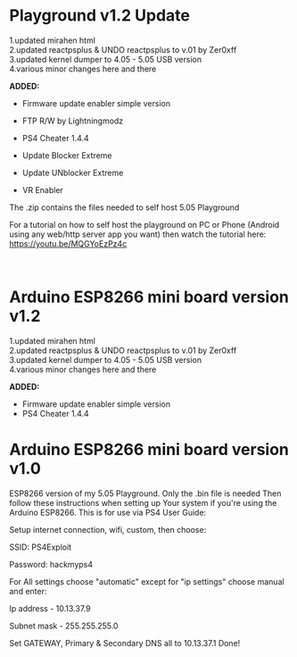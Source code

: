 # Playground v1.2 Update

1.updated mirahen html<br>
2.updated reactpsplus & UNDO reactpsplus  to v.01 by  Zer0xff<br>
3.updated kernel dumper to 4.05 - 5.05 USB version<br>
4.various minor changes here and there<br>

<b>ADDED:</b><br>
+ Firmware update enabler  simple version

+ FTP R/W by Lightningmodz

+ PS4 Cheater 1.4.4

+ Update Blocker Extreme
+ Update UNblocker Extreme
+ VR Enabler

The .zip contains the files needed to self host 5.05 Playground

For a tutorial on how to self host the playground on PC or Phone (Android
using any web/http server app you want) then watch the tutorial here:
https://youtu.be/MQGYoEzPz4c

<br>

# Arduino ESP8266 mini board version v1.2

1.updated mirahen html<br>
2.updated reactpsplus & UNDO reactpsplus  to v.01 by  Zer0xff<br>
3.updated kernel dumper to 4.05 - 5.05 USB version<br>
4.various minor changes here and there<br>

<b>ADDED:</b><br>
+ Firmware update enabler  simple version
+ PS4 Cheater 1.4.4



# Arduino ESP8266 mini board version v1.0
ESP8266 version of my 5.05 Playground. Only the .bin file is needed
Then follow these instructions when setting up Your system if you're 
using the Arduino ESP8266. This is for use via PS4 User Guide:

Setup internet connection, wifi, custom, then choose:

SSID: PS4Exploit

Password: hackmyps4

For All settings choose "automatic" except for "ip settings" choose manual and enter:

Ip address - 10.13.37.9

Subnet mask - 255.255.255.0

Set GATEWAY, Primary & Secondary DNS all to 10.13.37.1
Done!

